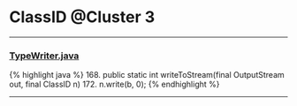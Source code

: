 # ClassID @Cluster 3

***

### [TypeWriter.java](https://searchcode.com/codesearch/view/15642684/)
{% highlight java %}
168. public static int writeToStream(final OutputStream out, final ClassID n)
172.     n.write(b, 0);
{% endhighlight %}

***

